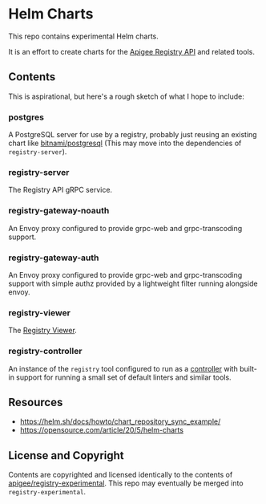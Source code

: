 # Helm Charts

This repo contains experimental Helm charts.

It is an effort to create charts for the [Apigee Registry API](https://github.com/apigee/registry) and related tools.

## Contents

This is aspirational, but here's a rough sketch of what I hope to include:

### postgres

A PostgreSQL server for use by a registry, probably just reusing an existing chart like [bitnami/postgresql](https://bitnami.com/stack/postgresql/helm) (This may move into the dependencies of `registry-server`).

### registry-server

The Registry API gRPC service.

### registry-gateway-noauth

An Envoy proxy configured to provide grpc-web and grpc-transcoding support.

### registry-gateway-auth

An Envoy proxy configured to provide grpc-web and grpc-transcoding support with simple authz provided by a lightweight filter running alongside envoy.

### registry-viewer

The [Registry Viewer](https://github.com/apigee/registry-viewer).

### registry-controller

An instance of the `registry` tool configured to run as a [controller](https://github.com/apigee/registry/wiki/registry-resolve) with built-in support for running a small set of default linters and similar tools.

## Resources

- https://helm.sh/docs/howto/chart_repository_sync_example/
- https://opensource.com/article/20/5/helm-charts

## License and Copyright

Contents are copyrighted and licensed identically to the contents of [apigee/registry-experimental](https://github.com/apigee/registry-experimentally). This repo may eventually be merged into `registry-experimental`.
